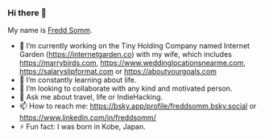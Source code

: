 ### Hi there 👋

My name is [Fredd Somm](https://freddsomm.com).

- 🔭 I’m currently working on the Tiny Holding Company named Internet Garden (https://internetgarden.co) with my wife, which includes https://marrybirds.com, https://www.weddinglocationsnearme.com, https://salaryslipformat.com or https://aboutyourgoals.com
- 🌱 I’m constantly learning about life.
- 👯 I’m looking to collaborate with any kind and motivated person.
- 💬 Ask me about travel, life or IndieHacking.
- 📫 How to reach me: https://bsky.app/profile/freddsomm.bsky.social or https://www.linkedin.com/in/freddsomm/
- ⚡ Fun fact: I was born in Kobe, Japan.

